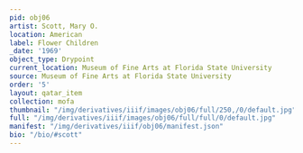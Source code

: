 ```yaml
---
pid: obj06
artist: Scott, Mary O.
location: American
label: Flower Children
_date: '1969'
object_type: Drypoint
current_location: Museum of Fine Arts at Florida State University
source: Museum of Fine Arts at Florida State University
order: '5'
layout: qatar_item
collection: mofa
thumbnail: "/img/derivatives/iiif/images/obj06/full/250,/0/default.jpg"
full: "/img/derivatives/iiif/images/obj06/full/full/0/default.jpg"
manifest: "/img/derivatives/iiif/obj06/manifest.json"
bio: "/bio/#scott"
---
```

